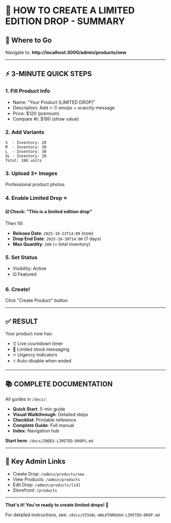 # 🎯 HOW TO CREATE A LIMITED EDITION DROP - SUMMARY

## 📍 Where to Go
Navigate to: **http://localhost:3000/admin/products/new**

---

## ⚡ 3-MINUTE QUICK STEPS

### 1. Fill Product Info
- Name: "Your Product [LIMITED DROP]"
- Description: Add 🔥 ⏰ emojis + scarcity message
- Price: $120 (premium)
- Compare At: $180 (show value)

### 2. Add Variants
```
S  - Inventory: 20
M  - Inventory: 30
L  - Inventory: 30
XL - Inventory: 20
Total: 100 units
```

### 3. Upload 3+ Images
Professional product photos

### 4. Enable Limited Drop ⭐
**☑️ Check: "This is a limited edition drop"**

Then fill:
- **Release Date**: `2025-10-23T14:00` (now)
- **Drop End Date**: `2025-10-30T14:00` (7 days)
- **Max Quantity**: `100` (= total inventory)

### 5. Set Status
- Visibility: Active
- ☑️ Featured

### 6. Create!
Click "Create Product" button

---

## ✅ RESULT

Your product now has:
- ⏰ Live countdown timer
- 🎯 Limited stock messaging
- 🔥 Urgency indicators
- ⚡ Auto-disable when ended

---

## 📚 COMPLETE DOCUMENTATION

All guides in `/docs/`:
- **Quick Start**: 5-min guide
- **Visual Walkthrough**: Detailed steps
- **Checklist**: Printable reference
- **Complete Guide**: Full manual
- **Index**: Navigation hub

**Start here**: `/docs/INDEX-LIMITED-DROPS.md`

---

## 🔗 Key Admin Links

- Create Drop: `/admin/products/new`
- View Products: `/admin/products`
- Edit Drop: `/admin/products/[id]`
- Storefront: `/products`

---

**That's it! You're ready to create limited drops! 🚀**

For detailed instructions, see: `/docs/VISUAL-WALKTHROUGH-LIMITED-DROP.md`
